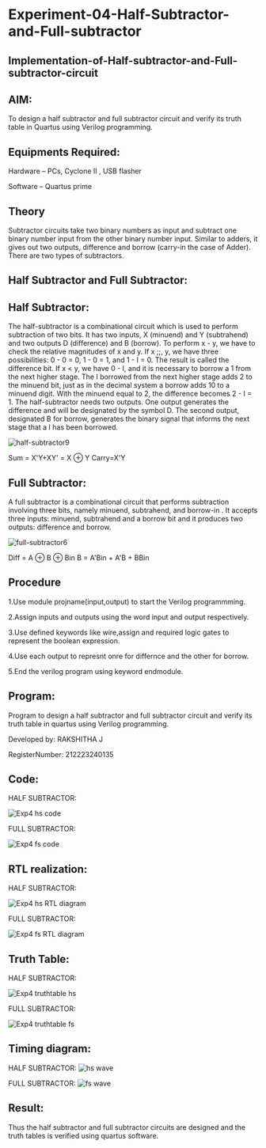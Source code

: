 # Experiment-04-Half-Subtractor-and-Full-subtractor
## Implementation-of-Half-subtractor-and-Full-subtractor-circuit
## AIM:
To design a half subtractor and full subtractor circuit and verify its truth table in Quartus using Verilog programming.

## Equipments Required:
 Hardware – PCs, Cyclone II , USB flasher
 
 Software – Quartus prime
## Theory
Subtractor circuits take two binary numbers as input and subtract one binary number input from the other binary number input. Similar to adders, it gives out two outputs, difference and borrow (carry-in the case of Adder). There are two types of subtractors.

## Half Subtractor and Full Subtractor:
## Half Subtractor:
The half-subtractor is a combinational circuit which is used to perform subtraction of two bits. It has two inputs, X (minuend) and Y (subtrahend) and two outputs D (difference) and B (borrow). To perform x - y, we have to check the relative magnitudes of x and y. If x ;;, y, we have three possibilities: 0 - 0 = 0, 1 - 0 = 1, and 1 - I = 0. The result is called the difference bit. If x < y, we have 0 - I, and it is necessary to borrow a 1 from the next higher stage. The I borrowed from the next higher stage adds 2 to the minuend bit, just as in the decimal system a borrow adds 10 to a minuend digit. With the minuend equal to 2, the difference becomes 2 - I = 1. The half-subtractor needs two outputs. One output generates the difference and will be designated by the symbol D. The second output, designated B for borrow, generates the binary signal that informs the next stage that a I has been borrowed.

![half-subtractor9](https://user-images.githubusercontent.com/36288975/166112538-58c3bc7c-ee5d-4e6a-ac8d-8e8328efe27a.png)

Sum = X'Y+XY' = X ⊕ Y
Carry=X'Y

## Full Subtractor:
A full subtractor is a combinational circuit that performs subtraction involving three bits, namely minuend, subtrahend, and borrow-in . It accepts three inputs: minuend, subtrahend and a borrow bit and it produces two outputs: difference and borrow. 

![full-subtractor6](https://user-images.githubusercontent.com/36288975/166112541-24c68359-3de8-4674-ae22-8272ffc385ed.png)

Diff = A ⊕ B ⊕ Bin B = A'Bin + A'B + BBin

## Procedure
1.Use module projname(input,output) to start the Verilog programmming.

2.Assign inputs and outputs using the word input and output respectively.

3.Use defined keywords like wire,assign and required logic gates to represent the boolean expression.

4.Use each output to represnt onre for differnce and the other for borrow.

5.End the verilog program using keyword endmodule.

## Program:
Program to design a half subtractor and full subtractor circuit and verify its truth table in quartus using Verilog programming.

Developed by: RAKSHITHA J

RegisterNumber: 212223240135

## Code:
HALF SUBTRACTOR:

![Exp4 hs code](https://github.com/Rakshithajagadeesh07/Experiment--03-Half-Subtractor-and-Full-subtractor/assets/147081797/bb9c7f07-ad8a-4c97-8c83-592b76024714)

FULL SUBTRACTOR:

![Exp4 fs code](https://github.com/Rakshithajagadeesh07/Experiment--03-Half-Subtractor-and-Full-subtractor/assets/147081797/df8286c7-5865-4e83-9620-d33374ce3909)

## RTL realization:
HALF SUBTRACTOR:

![Exp4 hs RTL diagram](https://github.com/Rakshithajagadeesh07/Experiment--03-Half-Subtractor-and-Full-subtractor/assets/147081797/3e85e259-fdf2-473a-834a-259442187e45)

FULL SUBTRACTOR:

![Exp4 fs RTL diagram](https://github.com/Rakshithajagadeesh07/Experiment--03-Half-Subtractor-and-Full-subtractor/assets/147081797/c6fa92c2-abe6-47cb-a845-47046b2cd103)

## Truth Table:
HALF SUBTRACTOR:

![Exp4 truthtable hs](https://github.com/Rakshithajagadeesh07/Experiment--03-Half-Subtractor-and-Full-subtractor/assets/147081797/9cbd307b-5e06-41fd-a248-f7de5e4c9327)

FULL SUBTRACTOR:

![Exp4 truthtable fs](https://github.com/Rakshithajagadeesh07/Experiment--03-Half-Subtractor-and-Full-subtractor/assets/147081797/f30f73bc-9e70-46a2-8e91-607e5b48591c)

## Timing diagram:
HALF SUBTRACTOR:
![hs wave](https://github.com/Rakshithajagadeesh07/Experiment--03-Half-Subtractor-and-Full-subtractor/assets/147081797/cc2a58bb-1563-4f99-80c6-5bf4f73c2db2)

FULL SUBTRACTOR:
![fs wave](https://github.com/Rakshithajagadeesh07/Experiment--03-Half-Subtractor-and-Full-subtractor/assets/147081797/5d6054c1-40ad-45ef-9969-e50cf18f4473)


## Result:
Thus the half subtractor and full subtractor circuits are designed and the truth tables is verified using quartus software.
